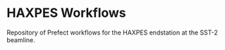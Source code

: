 # HAXPES Workflows

Repository of Prefect workflows for the HAXPES endstation at the SST-2 beamline.
